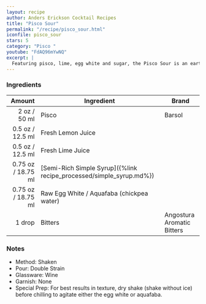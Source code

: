 ```yaml
---
layout: recipe
author: Anders Erickson Cocktail Recipes
title: "Pisco Sour"
permalink: "/recipe/pisco_sour.html"
iconfile: pisco_sour
stars: 5
category: "Pisco "
youtube: "FdAQ96mYwNQ"
excerpt: |
  Featuring pisco, lime, egg white and sugar, the Pisco Sour is an earthy and refreshing drink. It’s also the national cocktail of Peru and Chile.
---
```


### Ingredients

|  Amount | Ingredient                                                | Brand                      |
| ------: | --------------------------------------------------------- | -------------------------- |
|    2 oz / 50 ml | Pisco                                                     | Barsol                     |
|  0.5 oz / 12.5 ml | Fresh Lemon Juice                                         |
|  0.5 oz / 12.5 ml | Fresh Lime Juice                                          |
| 0.75 oz / 18.75 ml | [Semi-Rich Simple Syrup]({%link recipe_processed/simple_syrup.md%}) |
| 0.75 oz / 18.75 ml | Raw Egg White / Aquafaba (chickpea water)                 |
|  1 drop | Bitters                                                   | Angostura Aromatic Bitters |

### Notes

- Method: Shaken
- Pour: Double Strain
- Glassware: Wine
- Garnish: None
- Special Prep: For best results in texture, dry shake (shake without ice) before chilling to agitate either the egg white or aquafaba.
